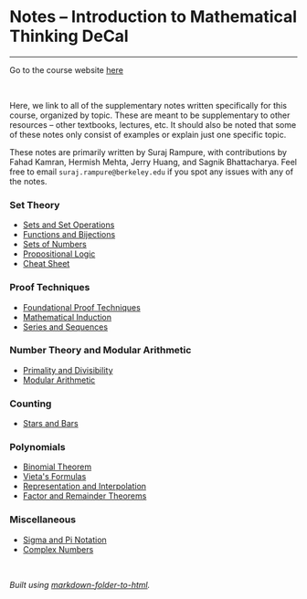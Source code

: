 <title>Notes – IMT DeCal</title>

# Notes – Introduction to Mathematical Thinking DeCal
---

Go to the course website [here](http://imt-decal.org)

<br>

Here, we link to all of the supplementary notes written specifically for this course, organized by topic. These are meant to be supplementary to other resources – other textbooks, lectures, etc. It should also be noted that some of these notes only consist of examples or explain just one specific topic.

These notes are primarily written by Suraj Rampure, with contributions by Fahad Kamran, Hermish Mehta, Jerry Huang, and Sagnik Bhattacharya. Feel free to email `suraj.rampure@berkeley.edu` if you spot any issues with any of the notes.

### Set Theory
- [Sets and Set Operations](sets/sets-and-set-operations.html)
- [Functions and Bijections](sets/functions-and-bijections.html)
- [Sets of Numbers](sets/sets-of-numbers.html)
- [Propositional Logic](sets/propositional-logic.html)
- [Cheat Sheet](sets/cheat-sheet.html)

### Proof Techniques
- [Foundational Proof Techniques](proofs/foundational-proof-techniques.html)
- [Mathematical Induction](proofs/mathematical-induction.html)
- [Series and Sequences](proofs/series-and-sequences.html)

### Number Theory and Modular Arithmetic
- [Primality and Divisibility](nt/primality-and-divisibility.html)
- [Modular Arithmetic](nt/modular-arithmetic.html)

### Counting
- [Stars and Bars](counting/stars-and-bars.md)

### Polynomials
- [Binomial Theorem](polynomials/binomial-theorem.html)
- [Vieta's Formulas](polynomials/vietas-formulas.html)
- [Representation and Interpolation](polynomials/representation-and-interpolation.html)
- [Factor and Remainder Theorems](polynomials/factor-and-remainder-theorem.html)

### Miscellaneous
- [Sigma and Pi Notation](appendix/sigma-and-pi-notation.html)
- [Complex Numbers](appendix/complex-numbers.html)

<br>

_Built using [markdown-folder-to-html](https://www.npmjs.com/package/markdown-folder-to-html)._



